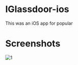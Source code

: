 IGlassdoor-ios
==============
This was an iOS app for popular 

Screenshots
===========
![1](screenshots/1.jpg "1")
